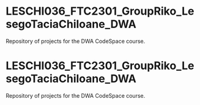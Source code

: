 # LESCHI036_FTC2301_GroupRiko_LesegoTaciaChiloane_DWA
Repository of projects for the DWA CodeSpace course.
# LESCHI036_FTC2301_GroupRiko_LesegoTaciaChiloane_DWA
Repository of projects for the DWA CodeSpace course.

